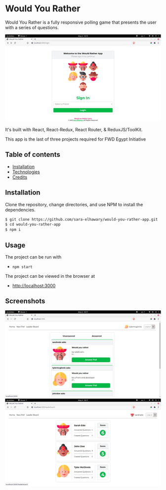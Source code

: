 # Would You Rather

Would You Rather is a fully responsive polling game that presents the user with a series of questions.

![screenshot #1](public/screenshots/screenshot_1.jpeg)

It's built with React, React-Redux, React Router, & ReduxJS/ToolKit.

This app is the last of three projects required for FWD Egypt Initiative

## Table of contents

- [Installation](#installation)
- [Technologies](#technologies)
- [Credits](#credits)

## Installation

Clone the repository, change directories, and use NPM to install the dependencies.

```bash
$ git clone https://github.com/sara-elhawary/would-you-rather-app.git
$ cd would-you-rather-app
$ npm i
```

## Usage

The project can be run with

- `npm start`

The project can be viewed in the browser at

- [http://localhost:3000](http://localhost:3000)

## Screenshots

![screenshot #2](public/screenshots/screenshot_2.jpeg)
![screenshot #3](public/screenshots/screenshot_3.jpeg)
